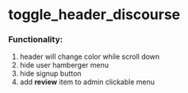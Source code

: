 # toggle_header_discourse

### Functionality: 

1. header will change color while scroll down 
2. hide user hamberger menu 
3. hide signup button
4. add **review** item to admin clickable menu

